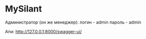 # MySilant
 
Администратор (он же менеджер):
логин - admin
пароль - admin


Апи:
http://127.0.0.1:8000/swagger-ui/
